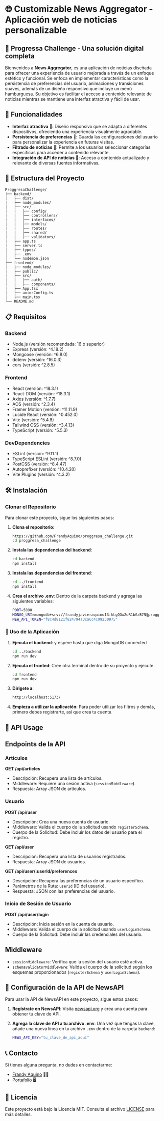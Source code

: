# 🌐 Customizable News Aggregator - Aplicación web de noticias personalizable

## 🧠 Progressa Challenge - Una solución digital completa

Bienvenidos a **News Aggregator**, es una aplicación de noticias diseñada para ofrecer una experiencia de usuario mejorada a través de un enfoque estético y funcional. Se enfoca en implementar características como la persistencia de preferencias del usuario, animaciones y transiciones suaves, además de un diseño responsivo que incluye un menú hamburguesa. Su objetivo es facilitar el acceso a contenido relevante de noticias mientras se mantiene una interfaz atractiva y fácil de usar.

## 🚀 Funcionalidades

- **Interfaz atractiva** 🎨: Diseño responsivo que se adapta a diferentes dispositivos, ofreciendo una experiencia visualmente agradable.
- **Persistencia de preferencias** 💾: Guarda las configuraciones del usuario para personalizar la experiencia en futuras visitas.
- **Filtrado de noticias** 📱: Permite a los usuarios seleccionar categorías específicas para acceder a contenido relevante.
- **Integración de API de noticias** 📰: Acceso a contenido actualizado y relevante de diversas fuentes informativas.

## 📁 Estructura del Proyecto

```plaintext
ProggresaChallenge/
├── backend/
|   ├── dist/
|   ├── node_modules/
|   ├── src/
|   |   ├── config/
|   |   ├── controllers/
|   |   ├── interfaces/
|   |   ├── models/
|   |   ├── routes/
|   |   ├── shared/
|   |   ├── validators/
|   ├── app.ts
|   ├── server.ts
|   ├── types/
│   ├── .env
│   └── nodemon.json
├── frontend/
|   ├── node_modules/
|   ├── public/
|   ├── src/
|   |   ├── auth/
|   |   ├── components/
|   ├── App.tsx
|   ├── axiosConfig.ts
|   ├── main.tsx
└── README.md
```

## 📋 Requisitos

### Backend

- Node.js (versión recomendada: 16 o superior)
- Express (versión: ^4.18.2)
- Mongoose (versión: ^6.8.0)
- dotenv (versión: ^16.0.3)
- cors (versión: ^2.8.5)

### Frontend

- React (versión: ^18.3.1)
- React-DOM (versión: ^18.3.1)
- Axios (versión: ^1.7.7)
- AOS (versión: ^2.3.4)
- Framer Motion (versión: ^11.11.9)
- Lucide React (versión: ^0.452.0)
- Vite (versión: ^5.4.8)
- Tailwind CSS (versión: ^3.4.13)
- TypeScript (versión: ^5.5.3)

### DevDependencies

- ESLint (versión: ^9.11.1)
- TypeScript ESLint (versión: ^8.7.0)
- PostCSS (versión: ^8.4.47)
- Autoprefixer (versión: ^10.4.20)
- Vite Plugins (versión: ^4.3.2)

## 🛠️ Instalación

### Clonar el Repositorio

Para clonar este proyecto, sigue los siguientes pasos:

1. **Clona el repositorio**:

   ```sh
   https://github.com/FrandyAquino/proggresa_challenge.git
   cd proggresa_challenge
   ```

2. **Instala las dependencias del backend**:

   ```sh
   cd backend
   npm install
   ```

3. **Instala las dependencias del frontend**:

   ```sh
   cd ../frontend
   npm install
   ```

4. **Crea el archivo .env**: Dentro de la carpeta backend y agrega las siguientes variables:
   ```sh
   PORT=5000
   MONGO_URI=mongodb+srv://frandyjavieraquino13:kLgQGxZoR1bGzB7N@proggresa.pfpvc.mongodb.net/proggresa?retryWrites=true&w=majority&appName=proggresa
   NEW_API_TOKEN="f8c4d8121f824794a3ca6c4c09230975"
   ```

### 🎥 Uso de la Aplicación

1. **Ejecuta el backend**: y espere hasta que diga MongoDB connected

   ```sh
   cd ../backend
   npm run dev
   ```


2. **Ejecuta el fronted**: Cree otra terminal dentro de su proyecto y ejecute:

   ```sh
   cd frontend
   npm run dev
   ```

3. **Dirigete a**:

   ```sh
   http://localhost:5173/
   ```

4. **Empieza a utilizar la aplicación**: Para poder utilizar los filtros y demás, primero debes registrarte, así que crea tu cuenta.

## 🧾 API Usage

## Endpoints de la API

### Artículos

**GET /api/articles**

- Descripción: Recupera una lista de artículos.
- Middleware: Requiere una sesión activa (`sessionMiddleware`).
- Respuesta: Array JSON de artículos.

### Usuario

**POST /api/user**

- Descripción: Crea una nueva cuenta de usuario.
- Middleware: Valida el cuerpo de la solicitud usando `registerSchema`.
- Cuerpo de la Solicitud: Debe incluir los datos del usuario para el registro.

**GET /api/user**

- Descripción: Recupera una lista de usuarios registrados.
- Respuesta: Array JSON de usuarios.

**GET /api/user/:userId/preferences**

- Descripción: Recupera las preferencias de un usuario específico.
- Parámetros de la Ruta: `userId` (ID del usuario).
- Respuesta: JSON con las preferencias del usuario.

### Inicio de Sesión de Usuario

**POST /api/user/login**

- Descripción: Inicia sesión en la cuenta de usuario.
- Middleware: Valida el cuerpo de la solicitud usando `userLoginSchema`.
- Cuerpo de la Solicitud: Debe incluir las credenciales del usuario.

## Middleware

- `sessionMiddleware`: Verifica que la sesión del usuario esté activa.
- `schemaValidatorMiddleware`: Valida el cuerpo de la solicitud según los esquemas proporcionados (`registerSchema` y `userLoginSchema`).

## 🔧 Configuración de la API de NewsAPI

Para usar la API de NewsAPI en este proyecto, sigue estos pasos:

1. **Regístrate en NewsAPI**: Visita [newsapi.org](https://newsapi.org/) y crea una cuenta para obtener tu clave de API.

2. **Agrega la clave de API a tu archivo .env**: Una vez que tengas la clave, añade una nueva línea en tu archivo `.env` dentro de la carpeta `backend`:
   ```sh
   NEWS_API_KEY="tu_clave_de_api_aquí"


## 📞 Contacto

Si tienes alguna pregunta, no dudes en contactarme:

- [Frandy Aquino](https://github.com/FrandyAquino) 👨🏽
- [Portafolio](https://frandyaquino.netlify.app/) 🖥️

## 📜 Licencia

Este proyecto está bajo la Licencia MIT. Consulta el archivo [LICENSE](LICENSE) para más detalles.

